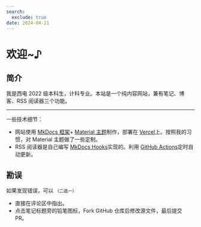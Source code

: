 ```yaml
---
search:
  exclude: true
date: 2024-04-21
---
```


# 欢迎~♪

## 简介

我是西电 2022 级本科生，计科专业。本站是一个纯内容网站，兼有笔记、博客、RSS 阅读器三个功能。

---

一些技术细节：

- 网站使用 [MkDocs 框架](https://www.mkdocs.org/)+ [Material 主题](https://squidfunk.github.io/mkdocs-material/)制作，部署在 [Vercel](https://vercel.com/)上。按照我的习惯，对 Material 主题做了一些定制。
- RSS 阅读器是自己编写 [MkDocs Hooks](https://www.mkdocs.org/user-guide/configuration/#hooks)实现的。利用 [GitHub Actions](https://docs.github.com/en/actions)定时自动更新。

## 勘误

如果发现错误，可以 <small>（二选一）</small>

- 直接在评论区中指出。
- 点击笔记标题旁的铅笔图标，Fork GitHub 仓库后修改源文件，最后提交 PR。
